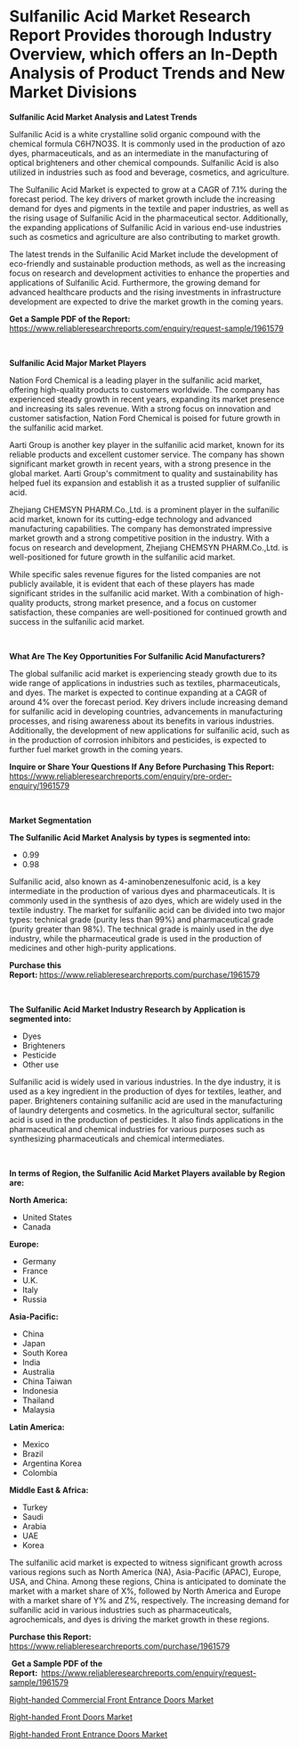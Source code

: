 <p><h1>Sulfanilic Acid Market Research Report Provides thorough Industry Overview, which offers an In-Depth Analysis of Product Trends and New Market Divisions</h1></p><p><strong>Sulfanilic Acid Market Analysis and Latest Trends</strong></p>
<p><p>Sulfanilic Acid is a white crystalline solid organic compound with the chemical formula C6H7NO3S. It is commonly used in the production of azo dyes, pharmaceuticals, and as an intermediate in the manufacturing of optical brighteners and other chemical compounds. Sulfanilic Acid is also utilized in industries such as food and beverage, cosmetics, and agriculture.</p><p>The Sulfanilic Acid Market is expected to grow at a CAGR of 7.1% during the forecast period. The key drivers of market growth include the increasing demand for dyes and pigments in the textile and paper industries, as well as the rising usage of Sulfanilic Acid in the pharmaceutical sector. Additionally, the expanding applications of Sulfanilic Acid in various end-use industries such as cosmetics and agriculture are also contributing to market growth.</p><p>The latest trends in the Sulfanilic Acid Market include the development of eco-friendly and sustainable production methods, as well as the increasing focus on research and development activities to enhance the properties and applications of Sulfanilic Acid. Furthermore, the growing demand for advanced healthcare products and the rising investments in infrastructure development are expected to drive the market growth in the coming years.</p></p>
<p><strong>Get a Sample PDF of the Report:&nbsp;</strong> <a href="https://www.reliableresearchreports.com/enquiry/request-sample/1961579">https://www.reliableresearchreports.com/enquiry/request-sample/1961579</a></p>
<p>&nbsp;</p>
<p><strong>Sulfanilic Acid Major Market Players</strong></p>
<p><p>Nation Ford Chemical is a leading player in the sulfanilic acid market, offering high-quality products to customers worldwide. The company has experienced steady growth in recent years, expanding its market presence and increasing its sales revenue. With a strong focus on innovation and customer satisfaction, Nation Ford Chemical is poised for future growth in the sulfanilic acid market.</p><p>Aarti Group is another key player in the sulfanilic acid market, known for its reliable products and excellent customer service. The company has shown significant market growth in recent years, with a strong presence in the global market. Aarti Group's commitment to quality and sustainability has helped fuel its expansion and establish it as a trusted supplier of sulfanilic acid.</p><p>Zhejiang CHEMSYN PHARM.Co.,Ltd. is a prominent player in the sulfanilic acid market, known for its cutting-edge technology and advanced manufacturing capabilities. The company has demonstrated impressive market growth and a strong competitive position in the industry. With a focus on research and development, Zhejiang CHEMSYN PHARM.Co.,Ltd. is well-positioned for future growth in the sulfanilic acid market.</p><p>While specific sales revenue figures for the listed companies are not publicly available, it is evident that each of these players has made significant strides in the sulfanilic acid market. With a combination of high-quality products, strong market presence, and a focus on customer satisfaction, these companies are well-positioned for continued growth and success in the sulfanilic acid market.</p></p>
<p>&nbsp;</p>
<p><strong>What Are The Key Opportunities For Sulfanilic Acid Manufacturers?</strong></p>
<p><p>The global sulfanilic acid market is experiencing steady growth due to its wide range of applications in industries such as textiles, pharmaceuticals, and dyes. The market is expected to continue expanding at a CAGR of around 4% over the forecast period. Key drivers include increasing demand for sulfanilic acid in developing countries, advancements in manufacturing processes, and rising awareness about its benefits in various industries. Additionally, the development of new applications for sulfanilic acid, such as in the production of corrosion inhibitors and pesticides, is expected to further fuel market growth in the coming years.</p></p>
<p><strong>Inquire or Share Your Questions If Any Before Purchasing This Report:</strong> <a href="https://www.reliableresearchreports.com/enquiry/pre-order-enquiry/1961579">https://www.reliableresearchreports.com/enquiry/pre-order-enquiry/1961579</a></p>
<p>&nbsp;</p>
<p><strong>Market Segmentation</strong></p>
<p><strong>The Sulfanilic Acid Market Analysis by types is segmented into:</strong></p>
<p><ul><li>0.99</li><li>0.98</li></ul></p>
<p><p>Sulfanilic acid, also known as 4-aminobenzenesulfonic acid, is a key intermediate in the production of various dyes and pharmaceuticals. It is commonly used in the synthesis of azo dyes, which are widely used in the textile industry. The market for sulfanilic acid can be divided into two major types: technical grade (purity less than 99%) and pharmaceutical grade (purity greater than 98%). The technical grade is mainly used in the dye industry, while the pharmaceutical grade is used in the production of medicines and other high-purity applications.</p></p>
<p><strong>Purchase this Report:&nbsp;</strong><a href="https://www.reliableresearchreports.com/purchase/1961579">https://www.reliableresearchreports.com/purchase/1961579</a></p>
<p>&nbsp;</p>
<p><strong>The Sulfanilic Acid Market Industry Research by Application is segmented into:</strong></p>
<p><ul><li>Dyes</li><li>Brighteners</li><li>Pesticide</li><li>Other use</li></ul></p>
<p><p>Sulfanilic acid is widely used in various industries. In the dye industry, it is used as a key ingredient in the production of dyes for textiles, leather, and paper. Brighteners containing sulfanilic acid are used in the manufacturing of laundry detergents and cosmetics. In the agricultural sector, sulfanilic acid is used in the production of pesticides. It also finds applications in the pharmaceutical and chemical industries for various purposes such as synthesizing pharmaceuticals and chemical intermediates.</p></p>
<p>&nbsp;</p>
<p><strong>In terms of Region, the Sulfanilic Acid Market Players available by Region are:</strong></p>
<p>
    <p> <strong> North America: </strong>
        <ul>
            <li>United States</li>
            <li>Canada</li>
        </ul>
        </p> 
    <p> <strong> Europe: </strong>
        <ul>
            <li>Germany</li>
            <li>France</li>
            <li>U.K.</li>
            <li>Italy</li>
            <li>Russia</li>
        </ul>
        </p> 
    <p> <strong> Asia-Pacific: </strong>
        <ul>
            <li>China</li>
            <li>Japan</li>
            <li>South Korea</li>
            <li>India</li>
            <li>Australia</li>
            <li>China Taiwan</li>
            <li>Indonesia</li>
            <li>Thailand</li>
            <li>Malaysia</li>
        </ul>
        </p> 
    <p> <strong> Latin America: </strong>
        <ul>
            <li>Mexico</li>
            <li>Brazil</li>
            <li>Argentina Korea</li>
            <li>Colombia</li>
        </ul>
        </p> 
    <p> <strong> Middle East & Africa: </strong>
        <ul>
            <li>Turkey</li>
            <li>Saudi</li>
            <li>Arabia</li>
            <li>UAE</li>
            <li>Korea</li>
        </ul>
    </p>
    </p>
<p><p>The sulfanilic acid market is expected to witness significant growth across various regions such as North America (NA), Asia-Pacific (APAC), Europe, USA, and China. Among these regions, China is anticipated to dominate the market with a market share of X%, followed by North America and Europe with a market share of Y% and Z%, respectively. The increasing demand for sulfanilic acid in various industries such as pharmaceuticals, agrochemicals, and dyes is driving the market growth in these regions.</p></p>
<p><strong>Purchase this Report: </strong><a href="https://www.reliableresearchreports.com/purchase/1961579">https://www.reliableresearchreports.com/purchase/1961579</a></p>
<p>&nbsp;<strong>Get a Sample PDF of the Report:&nbsp;&nbsp;</strong><a href="https://www.reliableresearchreports.com/enquiry/request-sample/1961579">https://www.reliableresearchreports.com/enquiry/request-sample/1961579</a></p>
<p><strong></strong></p>
<p><p><a href="https://view.publitas.com/reportprime-1/right-handed-commercial-front-entrance-doors-market-analysis-and-market-size-global-industry-overview-market-segmentation-and-forecast-2023-to-2030/">Right-handed Commercial Front Entrance Doors Market</a></p><p><a href="https://view.publitas.com/reportprime-1/right-handed-front-doors-market-size-and-growth-market-segmentation-regional-and-country-breakdowns-and-market-trends-for-period-from-2023-2030/">Right-handed Front Doors Market</a></p><p><a href="https://view.publitas.com/reportprime-1/right-handed-front-entrance-doors-market-growth-market-trends-covid-19-impact-and-forecasts-for-period-from-2023-2030/">Right-handed Front Entrance Doors Market</a></p></p>